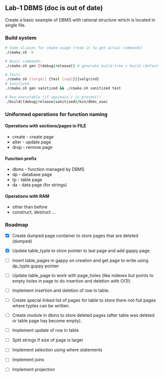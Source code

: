 ## Lab-1 DBMS (doc is out of date)

Create a basic example of DBMS with rational structure which is located in single file.

### Build system

```sh
# Some aliases for cmake usage (read it to get actual commands)
./cmake.sh -h 

# Basic commands:
./cmake.sh gen [(debug|release)] # generate build-tree + build (default to debug)

# Tests
./cmake.sh [target] {test [sep]}|{valgrind}
# Sanitized
./cmake.sh gen sanitized && ./cmake.sh sanitized test

# Run executable (if app/main.c is present):
./build/(debug|release|sanitized)/bin/dbms_exec
```

### Uniformed operations for function naming

#### Operations with sections/pages in FILE

* create - create page
* alter - update page
* drop - remove page

#### Function prefix

* dbms - function managed by DBMS
* dp - database page
* tp - table page
* da - data page (for strings)

#### Operations with RAM

* other than before
* construct, destruct ...

### Roadmap

- [x] Create dumped page container to store pages that are deleted (dumped)
- [x] Update table_typle to store pointer to last page and add gappy page.

- [ ] Insert table_pages in gappy on creation and get page to write using dp_typle.guppy pointer
- [ ] Update table_page to work with page_holes (like indexes but points to empty holes in page to do insertion and deletion with O(1)).

- [ ] Implement insertion and deletion of row in table.
- [ ] Create special linked list of pages for table to store there not-full pages where typles can be written.
- [ ] Create module in dbms to store deleted pages (after table was deleted or table page has become empty).
- [ ] Implement update of row in table
- [ ] Split strings if size of page is larger
- [ ] Implement selection using where statements
- [ ] Implement joins
- [ ] Implement projection
